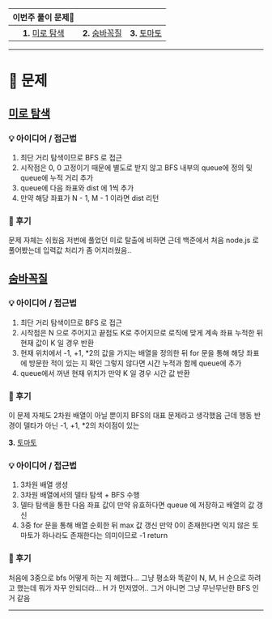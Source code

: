 | 이번주 풀이 문제🧩  |                   |                |
|:-------------:|:-------------------:|:-------------------:|
| **1.** [미로 탐색](https://www.acmicpc.net/problem/2178) | **2.** [숨바꼭질](https://www.acmicpc.net/problem/1697) | **3.** [토마토](https://www.acmicpc.net/problem/7569) |
---

# 🧩 문제

## [미로 탐색](https://www.acmicpc.net/problem/2178)

### 💡 아이디어 / 접근법 
1. 최단 거리 탐색이므로 BFS 로 접근
2. 시작점은 0, 0 고정이기 때문에 별도로 받지 않고 BFS 내부의 queue에 정의 및 queue에 누적 거리 추가
3. queue에 다음 좌표와 dist 에 1씩 추가
4. 만약 해당 좌표가 N - 1, M - 1 이라면 dist 리턴

### 🤔 후기
문제 자체는 쉬웠음 저번에 풀었던 미로 탈출에 비하면 근데 백준에서 처음 node.js 로 풀어봤는데 입력값 처리가 좀 어지러웠음..

## [숨바꼭질](https://www.acmicpc.net/problem/1697)

### 💡 아이디어 / 접근법 
1. 최단 거리 탐색이므로 BFS 로 접근
2. 시작점은 N 으로 주어지고 끝점도 K로 주어지므로 로직에 맞게 계속 좌표 누적한 뒤 현재 값이 K 일 경우 반환
3. 현재 위치에서 -1, +1, *2의 값을 가지는 배열을 정의한 뒤 for 문을 통해 해당 좌표에 방문한 적이 있는 지 확인 그렇지 않다면 시간 누적과 함께 queue에 추가
4. queue에서 꺼낸 현재 위치가 만약 K 일 경우 시간 값 반환

### 🤔 후기
이 문제 자체도 2차원 배열이 아닐 뿐이지 BFS의 대표 문제라고 생각했음 근데 행동 반경이 델타가 아닌 -1, +1, *2의 차이점이 있는

**3.** [토마토](https://www.acmicpc.net/problem/7569)

### 💡 아이디어 / 접근법 
1. 3차원 배열 생성
2. 3차원 배열에서의 델타 탐색 + BFS 수행
3. 델타 탐색을 통한 다음 좌표 값이 만약 유효하다면 queue 에 저장하고 배열의 값 갱신
4. 3중 for 문을 통해 배열 순회한 뒤 max 값 갱신 만약 0이 존재한다면 익지 않은 토마토가 하나라도 존재한다는 의미이므로 -1 return 

### 🤔 후기
처음에 3중으로 bfs 어떻게 하는 지 헤맸다... 그냥 평소와 똑같이 N, M, H 순으로 하려고 했는데 뭐가 자꾸 안되더라... H 가 먼저였어.. 그거 아니면 그냥 무난무난한 BFS 인거 같음

---